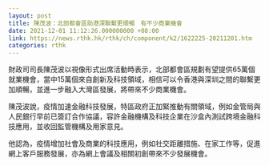 ```yaml
---
layout: post
title: 陳茂波：北部都會區助港深聯繫更順暢　有不少商業機會
date: 2021-12-01 11:12:26.000000000 +08:00
link: https://news.rthk.hk/rthk/ch/component/k2/1622225-20211201.htm
categories: rthk
---
```


財政司司長陳茂波以視像形式出席活動時表示，北部都會區規劃有望提供65萬個就業機會，當中15萬個來自創新及科技領域，相信可以令香港與深圳之間的聯繫更加順暢，並進一步融入大灣區發展，將帶來不少商業機會。

陳茂波說，疫情加速金融科技發展，特區政府正加緊推動有關領域，例如金管局與人民銀行早前已簽訂合作協議，容許金融機構及科技企業在沙盒內測試跨境金融科技應用，並收回監管機構及用家意見。

他認為，疫情增加社會及商業的科技應用，例如社交距離措施、在家工作等，促進網上客戶服務發展，亦為網上會議及相關初創帶來不少發展機會。
